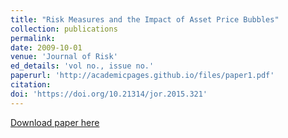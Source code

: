 ```yaml
---
title: "Risk Measures and the Impact of Asset Price Bubbles"
collection: publications
permalink: 
date: 2009-10-01
venue: 'Journal of Risk'
ed_details: 'vol no., issue no.'
paperurl: 'http://academicpages.github.io/files/paper1.pdf'
citation: 
doi: 'https://doi.org/10.21314/jor.2015.321'
---
```

<!-- This paper is about the number 1. The number 2 is left for future work. -->

[Download paper here](http://academicpages.github.io/files/paper1.pdf)

<!-- Recommended citation: Your Name, You. (2009). "Paper Title Number 1." <i>Journal 1</i>. 1(1). -->